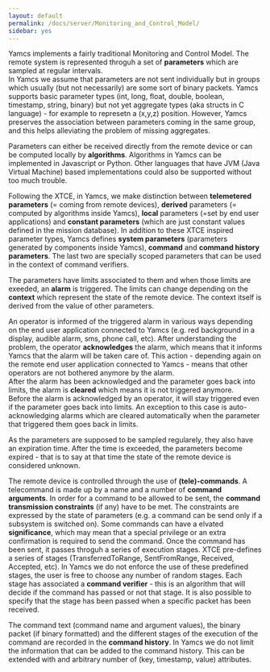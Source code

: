 ```yaml
---
layout: default
permalink: /docs/server/Monitoring_and_Control_Model/
sidebar: yes
---
```


Yamcs implements a fairly traditional Monitoring and Control Model. The remote system is represented throguh a set of **parameters** which are sampled at regular intervals.  
In Yamcs we assume that parameters are not sent individually but in groups which usually (but not necessarily) are some sort of binary packets. Yamcs supports basic parameter types (int, long, float, double, boolean, timestamp, string, binary) but not yet aggregate types (aka structs in C language) - for example to represetn a (x,y,z) position. However, Yamcs preserves the association between parameters coming in the same group, and this helps alleviating the problem of missing aggregates.

Parameters can either be received directly from the remote device or can be computed locally by **algorithms**. Algorithms in Yamcs can be implemented in Javascript or Python. Other languages that have JVM (Java Virtual Machine) based implementations could also be supported without too much trouble.

Following the XTCE, in Yamcs, we make distinction between **telemetered parameters** (= coming from remote devices), **derived** parameters (= computed by algorithms inside Yamcs), **local** parameters (=set by end user applications) and **constant parameters** (which are just constant values defined in the mission database). In addition to these XTCE inspired parameter types, Yamcs defines **system parameters** (parameters generated by components inside Yamcs), **command** and **command history parameters**. The last two are specially scoped parameters that can be used in the context of command verifiers. 


The parameters have limits associated to them and when those limits are exeeded, an **alarm** is triggered. The limits can change depending on the **context** which represent the state of the remote device. The context itself is derived from the value of other parameters.

An operator is informed of the triggered alarm in various ways depending on the end user application connected to Yamcs (e.g. red background in a display, audible alarm, sms, phone call, etc). After understanding the problem, the operator **acknowledges** the alarm, which means that it informs Yamcs that the alarm will be taken care of. This action - depending again on the remote end user application connected to Yamcs - means that other operators are not bothered anymore by the alarm.   
After the alarm has been acknowledged and the parameter goes back into limits, the alarm is **cleared** which means it is not triggered anymore.  
Before the alarm is acknowledged by an operator, it will stay triggered even if the parameter goes back into limits. An exception to this case is auto-acknowledging alarms which are cleared automatically when the parameter that triggered them goes back in limits.  

As the parameters are supposed to be sampled regularely, they also have an expiration time. After the time is exceeded, the parameters become expired - that is to say at that time the state of the remote device is considered unknown.

The remote device is controlled through the use of **(tele)-commands**. A telecommand is made up by a name and a number of **command arguments**. In order for a command to be allowed to be sent, the **command transmission constraints** (if any) have to be met. The constraints are expressed by the state of parameters (e.g. a command can be send only if a subsystem is switched on). Some commands can have a elvated **significance**, which may mean that a special privilege or an extra confirmation is required to send the command.
Once the command has been sent, it passes throguh a series of execution stages. XTCE pre-defines a series of stages (TransferredToRange, SentFromRange, Received, Accepted, etc). In Yamcs we do not enforce the use of these predefined stages, the user is free to choose any number of random stages. Each stage has associated a **command verifier** - this is an algorithm that will decide if the command has passed or not that stage. It is also possible to specify that the stage has been passed when a specific packet has been received.

The command text (command name and argument values), the binary packet (if binary formatted) and the different stages of the execution of the command are recorded in the **command history**. 
In Yamcs we do not limit the information that can be added to the command history. This can be extended with and arbitrary number of (key, timestamp, value) attributes.